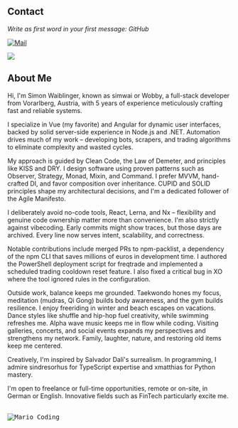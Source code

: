## Contact
<i>Write as first word in your first message: GitHub</i>

[![Mail](https://img.shields.io/badge/Mail-simonwaiblinger@wobbit.at-07000C?style=rounded&logo=gmail&logoColor=DCBEFF&labelColor=1F1924)](mailto:simonwaiblinger@wobbit.at)

<img src="https://github-readme-stats.vercel.app/api/top-langs/?username=simwai&hide_progress=true&bg_color=07000C&text_color=DCBEFF&title_color=DCBEFF&border_color=DCBEFF" />

## About Me
Hi, I'm Simon Waiblinger, known as simwai or Wobby, a full-stack developer from Vorarlberg, Austria, with 5 years of experience meticulously crafting fast and reliable systems.

I specialize in Vue (my favorite) and Angular for dynamic user interfaces, backed by solid server-side experience in Node.js and .NET. Automation drives much of my work – developing bots, scrapers, and trading algorithms to eliminate complexity and wasted cycles.

My approach is guided by Clean Code, the Law of Demeter, and principles like KISS and DRY. I design software using proven patterns such as Observer, Strategy, Monad, Mixin, and Command. I prefer MVVM, hand-crafted DI, and favor composition over inheritance. CUPID and SOLID principles shape my architectural decisions, and I'm a dedicated follower of the Agile Manifesto.

I deliberately avoid no-code tools, React, Lerna, and Nx – flexibility and genuine code ownership matter more than convenience. I'm also strictly against vibecoding. Early commits might show traces, but those days are archived. Every line now serves intent, scalability, and correctness.

Notable contributions include merged PRs to npm-packlist, a dependency of the npm CLI that saves millions of euros in development time. I authored the PowerShell deployment script for freqtrade and implemented a scheduled trading cooldown reset feature. I also fixed a critical bug in XO where the tool ignored rules in the configuration.

Outside work, balance keeps me grounded. Taekwondo hones my focus, meditation (mudras, Qi Gong) builds body awareness, and the gym builds resilience. I enjoy freeriding in winter and beach escapes on vacations. Dance styles like shuffle and hip-hop fuel creativity, while swimming refreshes me. Alpha wave music keeps me in flow while coding. Visiting galleries, concerts, and social events expands my perspectives and strengthens my network. Family, laughter, nature, and restoring old items keep me centered.

Creatively, I'm inspired by Salvador Dalí's surrealism. In programming, I admire sindresorhus for TypeScript expertise and xmatthias for Python mastery.

I'm open to freelance or full-time opportunities, remote or on-site, in German or English. Innovative fields such as FinTech particularly excite me.

<br />
<kbd>
<img src="https://simonwaiblinger.de/mario-coding.gif" alt="Mario Coding" />
</kbd>
<br />
